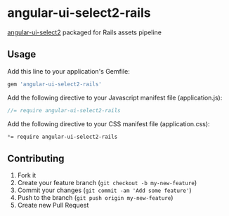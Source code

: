 # angular-ui-select2-rails

[angular-ui-select2](https://github.com/angular-ui/ui-select2) packaged for Rails assets pipeline

## Usage

Add this line to your application's Gemfile:

```ruby
gem 'angular-ui-select2-rails'
```

Add the following directive to your Javascript manifest file (application.js):

```js
//= require angular-ui-select2-rails
```

Add the following directive to your CSS manifest file (application.css):

```css
*= require angular-ui-select2-rails
```


## Contributing

1. Fork it
2. Create your feature branch (`git checkout -b my-new-feature`)
3. Commit your changes (`git commit -am 'Add some feature'`)
4. Push to the branch (`git push origin my-new-feature`)
5. Create new Pull Request
